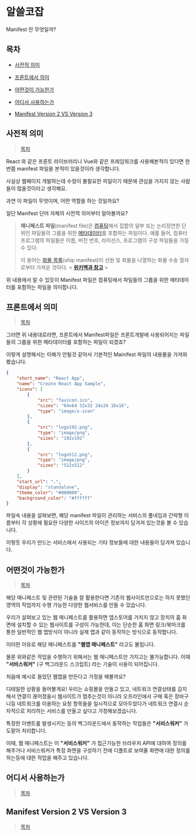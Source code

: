 

# 알쓸코잡

  

Manifest 란 무엇일까?

## 목차

* [사전적 의미](#사전적-의미)

* [프론트에서 의미](#프론트에서-의미)

* [어떤것이 가능한가](#어떤것이-가능한가)

* [어디서 사용하는가](#어디서-사용하는가)

* [Manifest Version 2 VS Version 3](#manifest-version-2-vs-version-3)

  

## 사전적 의미
> [목차](#목차)
  
  React 와 같은 프론트 라이브러리나 Vue와 같은 프레임워크를 사용해본적이 있다면 한번쯤 manifest 파일을 본적이 있을것이라 생각합니다.

사실상 웹페이지 개발하는데 수정이 불필요한 피일이기 때문에 관심을 가지지 않는 사람들이 많을것이라고 생각해요.

과연 이 파일이 무엇이며, 어떤 역할을 하는 것일까요?

일단 Manifest 단어 자체의 사전적 의미부터 알아볼까요?
> **매니페스트 파일**(manifest file)은  [컴퓨팅](https://ko.wikipedia.org/wiki/%EC%BB%B4%ED%93%A8%ED%8C%85 "컴퓨팅")에서 집합의 일부 또는 논리정연한 단위인 파일들의 그룹을 위한  [메타데이터](https://ko.wikipedia.org/wiki/%EB%A9%94%ED%83%80%EB%8D%B0%EC%9D%B4%ED%84%B0 "메타데이터")를 포함하는 파일이다. 예를 들어, 컴퓨터 프로그램의 파일들은 이름, 버전 번호, 라이선스, 프로그램의 구성 파일들을 가질 수 있다.
>
> 이 용어는  [화물 목록](https://ko.wikipedia.org/w/index.php?title=%ED%99%94%EB%AC%BC_%EB%AA%A9%EB%A1%9D&action=edit&redlink=1 "화물 목록 (없는 문서)")(ship manifest)이 선원 및 화물을 나열하는 화물 수송 절차로부터 가져온 것이다.
< **[위키백과 참고](https://ko.wikipedia.org/wiki/%EB%A7%A4%EB%8B%88%ED%8E%98%EC%8A%A4%ED%8A%B8_%ED%8C%8C%EC%9D%BC)** >

위 내용에서 알 수 있듯이 Manifest 파일은 컴퓨팅에서 파일들의 그룹을 위한 메타데이터를 포함하는 파일을 의미합니다.

## 프론트에서 의미
> [목차](#목차)

그러면 위 내용대로라면, 프론트에서 Manifest파일은 프론트개발에 사용되어지는 파일들의 그룹을 위한 메타데이터를 포함하는 파일이 되겠죠?

이렇게 설명해서는 이해가 안될것 같아서 기본적인 Mainifest 파일의 내용물을 가져와 봤습니다.

```json
{  
	"short_name": "React App",  
	"name": "Create React App Sample",  
	"icons": [    
		{      
			"src": "favicon.ico",      
			"sizes": "64x64 32x32 24x24 16x16",      
			"type": "image/x-icon"    
		},    
		{   
			"src": "logo192.png",      
			"type": "image/png",      
			"sizes": "192x192"    
		},    
		{      
			"src": "logo512.png",      
			"type": "image/png",     
			"sizes": "512x512"    
		}  
	],  
	"start_url": ".",  
	"display": "standalone",  
	"theme_color": "#000000",  
	"background_color": "#ffffff"
}
```
파일속 내용을 살펴보면, 해당 manifest 파일이 관리하는 서비스의 풀네임과 간략형 이름부터 각 상황에 필요한 다양한 사이즈의 아이콘 정보까지 담겨져 있는것을 볼 수 있습니다. 

이렇듯 우리가 만드는 서비스에서 사용되는 기타 정보들에 대한 내용들이 담겨져 있습니다.

## 어떤것이 가능한가
> [목차](#목차)
  
해당 매니페스트 및 관련된 기술을 잘 활용한다면 기존의 웹사이트만으로는 하지 못했던 영역의 작업까지 수행 가능한 다양한 웹서비스를 만들 수 있습니다.

우리가 살펴보고 있는 웹 매니페스트를 활용하면 앱스토어를 거치지 않고 장치의 홈 화면에 설치할 수 있는 웹사이트를 구성이 가능한데, 이는 단순한 홈 화면 링크/북마크를 통한 일반적인 웹 앱방식이 아니라 실제 앱과 같이 동작하는 방식으로 동작합니다.

이러한 이유로 해당 매니페스트를 **"웹앱 매니페스트"** 라고도 불립니다.

물론 위와같은 작업을 수행하기 위해서는 웹 매니페스트만 가지고는 불가능합니다. 이때 **"서비스워커"** (구 백그라운드 스크립트) 라는 기술이 사용이 되어집니다. 

처음에 예시로 들었던 웹앱을 만든다고 가정을 해볼까요?

디테일한 상황을 들어볼게요!
우리는 쇼핑몰을 만들고 있고, 네트워크 연결상태를 감지해서 연결이 끊어졌을시 웹사이트가 멈추는것이 아니라 오프라인에서 구매 혹은 장바구니등 네트워크를 이용하는 요청 항목들을 일시적으로 모아두었다가 네트워크 연결시 순차적으로 처리하는 서비스를 만들고 싶다고 가정해보겠습니다.

특정한 이벤트를 발생시키는 등의 백그라운드에서 동작하는 작업들은 **"서비스워커"** 가 도맡아 처리합니다.
 
이때, 웹 매니페스트는 이  **"서비스워커"** 가 접근가능한 브라우저 API에 대하여 정의를 해주거나 서비스워커가 특정 화면을 구성하기 전에 디폴트로 보여줄 화면에 대한 정의를 하는등에 대한 작업을 해주고 있습니다.

## 어디서 사용하는가
> [목차](#목차)
  

## Manifest Version 2 VS Version 3
> [목차](#목차)
<!--stackedit_data:
eyJoaXN0b3J5IjpbLTczNjc4MDU3NCwtMTQwMTAwMTAzOCwtMT
g4MDMxMDc5Niw1ODkzNTU4ODYsLTE2NDU3NDU0NCw3MDk4NjE1
NjksNTU2MTY2NjI3LC0xNjczOTA4NDkyXX0=
-->